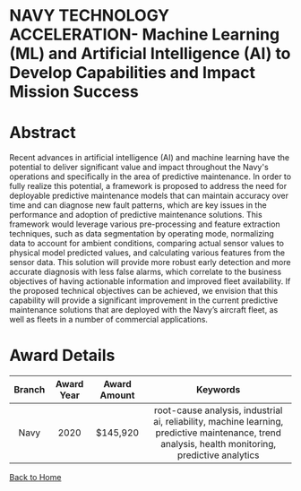 
NAVY TECHNOLOGY ACCELERATION- Machine Learning (ML) and Artificial Intelligence (AI) to Develop Capabilities and Impact Mission Success
=======================================================================================================================================

# Abstract


Recent advances in artificial intelligence (AI) and machine learning have the potential to deliver significant value and impact throughout the Navy's operations and specifically in the area of predictive maintenance. In order to fully realize this potential, a framework is proposed to address the need for deployable predictive maintenance models that can maintain accuracy over time and can diagnose new fault patterns, which are key issues in the performance and adoption of predictive maintenance solutions. This framework would leverage various pre-processing and feature extraction techniques, such as data segmentation by operating mode, normalizing data to account for ambient conditions, comparing actual sensor values to physical model predicted values, and calculating various features from the sensor data. This solution will provide more robust early detection and more accurate diagnosis with less false alarms, which correlate to the business objectives of having actionable information and improved fleet availability. If the proposed technical objectives can be achieved, we envision that this capability will provide a significant improvement in the current predictive maintenance solutions that are deployed with the Navy’s aircraft fleet, as well as fleets in a number of commercial applications.  

# Award Details

|Branch|Award Year|Award Amount|Keywords|
| :---: | :---: | :---: | :---: |
|Navy|2020|$145,920|root-cause analysis, industrial ai, reliability, machine learning, predictive maintenance, trend analysis, health monitoring, predictive analytics|
  
  


[Back to Home](https://github.com/chrischow/dod_sbir_awards/Reports/JH/#2105)